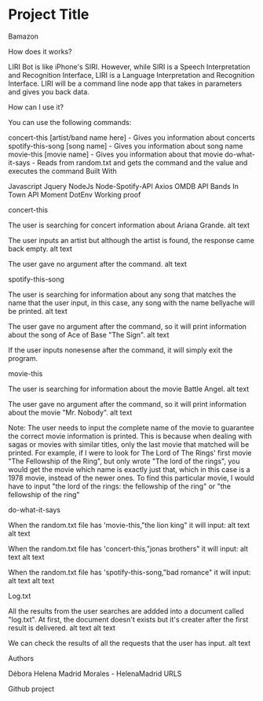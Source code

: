 # Project Title

Bamazon

How does it works?

LIRI Bot is like iPhone's SIRI. However, while SIRI is a Speech Interpretation and Recognition Interface, LIRI is a Language Interpretation and Recognition Interface. LIRI will be a command line node app that takes in parameters and gives you back data.

How can I use it?

You can use the following commands:

concert-this [artist/band name here] - Gives you information about concerts
spotify-this-song [song name] - Gives you information about song name
movie-this [movie name] - Gives you information about that movie
do-what-it-says - Reads from random.txt and gets the command and the value and executes the command
Built With

Javascript
Jquery
NodeJs
Node-Spotify-API
Axios
OMDB API
Bands In Town API
Moment
DotEnv
Working proof

concert-this

The user is searching for concert information about Ariana Grande. alt text

The user inputs an artist but although the artist is found, the response came back empty. alt text

The user gave no argument after the command. alt text

spotify-this-song

The user is searching for information about any song that matches the name that the user input, in this case, any song with the name bellyache will be printed. alt text

The user gave no argument after the command, so it will print information about the song of Ace of Base "The Sign". alt text

If the user inputs nonesense after the command, it will simply exit the program.

movie-this

The user is searching for information about the movie Battle Angel. alt text

The user gave no argument after the command, so it will print information about the movie "Mr. Nobody". alt text

Note: The user needs to input the complete name of the movie to guarantee the correct movie information is printed. This is because when dealing with sagas or movies with similar titles, only the last movie that matched will be printed. For example, if I were to look for The Lord of The Rings' first movie "The Fellowship of the Ring", but only wrote "The lord of the rings", you would get the movie which name is exactly just that, which in this case is a 1978 movie, instead of the newer ones. To find this particular movie, I would have to input "the lord of the rings: the fellowship of the ring" or "the fellowship of the ring"

do-what-it-says

When the random.txt file has 'movie-this,"the lion king" it will input:
alt text alt text

When the random.txt file has 'concert-this,"jonas brothers" it will input:
alt text alt text

When the random.txt file has 'spotify-this-song,"bad romance" it will input:
alt text alt text

Log.txt

All the results from the user searches are addded into a document called "log.txt". At first, the document doesn't exists but it's creater after the first result is delivered.
alt text alt text

We can check the results of all the requests that the user has input.
alt text

Authors

Débora Helena Madrid Morales - HelenaMadrid
URLS

Github project
